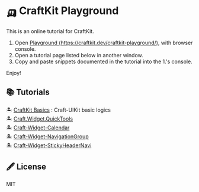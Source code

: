 
# 🛺 CraftKit Playground

This is an online tutorial for CraftKit.

1. Open [Playground (https://craftkit.dev/craftkit-playground/)](https://craftkit.dev/craftkit-playground/), with browser console.  
2. Open a tutorial page listed below in another window.  
3. Copy and paste snippets documented in the tutorial into the 1.'s console.

Enjoy!


## 📚 Tutorials

🏝 [CraftKit Basics](./craft-uikit.md) : Craft-UIKit basic logics  
🏝 [Craft.Widget.QuickTools](./craft-widget-quicktools.md)  
🏝 [Craft-Widget-Calendar](./craft-widget-calendar.md)  
🏝 [Craft-Widget-NavigationGroup](./craft-widget-navigationgroup.md)  
🏝 [Craft-Widget-StickyHeaderNavi](./craft-widget-stickyheadernavi.md)  


## 🖋 License

MIT

